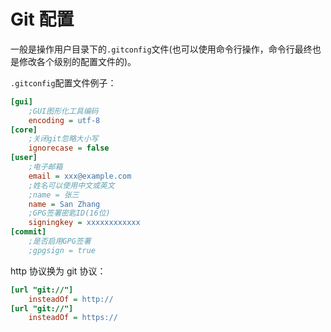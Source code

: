 # Git 配置

一般是操作用户目录下的`.gitconfig`文件(也可以使用命令行操作，命令行最终也是修改各个级别的配置文件的)。

`.gitconfig`配置文件例子：

```ini
[gui]
    ;GUI图形化工具编码
    encoding = utf-8
[core]
    ;关闭git忽略大小写
    ignorecase = false
[user]
    ;电子邮箱
    email = xxx@example.com
    ;姓名可以使用中文或英文
    ;name = 张三
    name = San Zhang
    ;GPG签署密匙ID(16位)
    signingkey = xxxxxxxxxxxx
[commit]
    ;是否启用GPG签署
    ;gpgsign = true
```

http 协议换为 git 协议：

```ini
[url "git://"]
    insteadOf = http://
[url "git://"]
    insteadOf = https://
```
